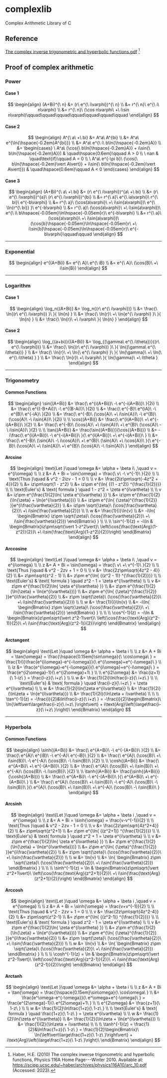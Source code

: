 # complexlib
Complex Arithmetic Library of C

## Reference
[The complex inverse trigonometric and hyperbolic functions.pdf](https://github.com/Yuyu378/complexlib/blob/main/The%20complex%20inverse%20trigonometric%20and%20hyperbolic%20functions.pdf) [^1]

## Proof of complex arithmetic  
### Power
#### Case 1
$$
\begin{align}
    (A+Bi)^{\ n}
        &= (r\ e^{\ i\varphi})^{\ n} \\
        &= r^{\ n}\ e^{\ i\ n\varphi} \\
        &= r^{\ n}\ (\cos n\varphi\ +\ i\sin n\varphi)\qquad\qquad\qquad\qquad\qquad\qquad\qquad
\end{align}
$$  

#### Case 2
$$
\begin{align}
    A^{\ a\ +\ bi}
        &= A^a\ A^{bi} \\
        &= A^a\ e^{\ln{\hspace{-0.2em}A^{bi}}} \\
        &= A^a\ e^{\ i\ b\ln{\hspace{-0.2em}A}} \\
        &=
    \begin{cases}
        \ A^a\ (\cos{\ b\ln{\hspace{-0.2em}A}} + i\sin{\ b\ln{\hspace{-0.2em}A}}) 
            & \quad\hspace{0.6em}\qquad A > 0 \\
        \ nan 
            & \quad\text{if}\qquad A = 0 \\
        \ A^a\ e^{-\pi b}\ (\cos{\ b\ln{\hspace{-0.2em}\vert A\vert}} + i\sin{\ b\ln{\hspace{-0.2em}\vert A\vert}})
            & \quad\hspace{0.6em}\qquad A < 0 
    \end{cases}
\end{align}
$$

#### Case 3
$$
\begin{align}		
    (A+Bi)^{\ a\ +\ bi} 
        &= (r\ e^{\ i\varphi})^{a\ +\ bi} \\
        &= (r\ e^{\ i\varphi})^{a}\ (r\ e^{\ i\varphi})^{bi} \\
        &= r^{\ a}\ e^{\ ia\varphi}\ r^{\ bi}\ e^{-b\varphi} \\
        &= r^{\ a}\ (\cos{a\varphi}\ +\ i\sin{a\varphi})\ e^{\ \ln{r^{\ bi}} }\ e^{-b\varphi} \\
        &= r^{\ a}\ (\cos{a\varphi}\ +\ i\sin{a\varphi})\ e^{\ i\ b\hspace{-0.05em}\ln\hspace{-0.05em}r}\ e^{-b\varphi} \\
        &= r^{\ a}\ (\cos{a\varphi}\ +\ i\sin{a\varphi})\ (\cos{b}\hspace{-0.05em}\ln\hspace{-0.05em}r\ +\ i\sin{b}\hspace{-0.05em}\ln\hspace{-0.05em}r)\ e^{-b\varphi}\qquad\qquad
\end{align}
$$
****
### Exponential
$$
\begin{align}
    e^{(A+Bi)}
        &= e^{\ A}\ e^{\ iB} \\
        &= e^{\ A}\ (\cos{B}\ +\ i\sin{B})
\end{align}
$$
****
### Logarithm
#### Case 1
$$
\begin{align}
    \log_n{(A+Bi)}
    	&= \log_n{(r\ e^{\ i\varphi})} \\
        &= \frac{\ \ln{(r\ e^{\ i\varphi}) }\ }{ \ln{n} } \\
        &= \frac{\ \ln{r}\ +\ \ln{e^{\ i\varphi} }\ }{ \ln{n} } \\
        &= \frac{\ \ln{r}\ +\ i\varphi\ }{ \ln{n} }
\end{align}
$$

#### Case 2
$$
\begin{align}
    \log_{(a+bi)}{(A+Bi)}
    	&= \log_{(\gamma\ e^{\ i\theta})}{(r\ e^{\ i\varphi})} \\
        &= \frac{\ \ln{(r\ e^{\ i\varphi}) }\ }{ \ln{(\gamma\ e^{\ i\theta})} } \\
        &= \frac{\ \ln{r}\ +\ \ln{\ e^{\ i\varphi} }\ }{ \ln{\gamma}\ +\ \ln{\ e^{\ i\theta} } } \\
        &= \frac{\ \ln{r}\ +\ i\varphi\ }{ \ln{\gamma}\ +\ i\theta }
\end{align}
$$
****
### Trigonometry
#### Common Functions
$$
\begin{align}
    \sin{(A+Bi)}
    	&= \frac{\ e^{i(A+Bi)}\ -\ e^{-i(A+Bi)}\ }{2i} \\
        &= \frac{\ e^{(-B+Ai)}\ -\ e^{(B-Ai)}\ }{2i} \\
        &= \frac{\ e^{-B}\ e^{iA}\ -\ e^{B}\ e^{-iA}\ }{2i} \\
        &= \frac{\ e^{-B}\ (\cos{A}\ +\ i\sin{A})\ -\ e^{B}\ (\cos{A}\ -\ i\sin{A})\ }{2i} \\
    \\
    \cos{(A+Bi)}
    	&= \frac{\ e^{i(A+Bi)}\ +\ e^{-i(A+Bi)}\ }{2} \\
        &= \frac{\ e^{-B}\ (\cos{A}\ +\ i\sin{A})\ +\ e^{B}\ (\cos{A}\ -\ i\sin{A})\ }{2} \\
    \\
    \tan{(A+Bi)}
    	&= \frac{\sin{(A+Bi)}}{\cos{(A+Bi)}} \\
        &= -i\frac{\ e^{i(A+Bi)}\ -\ e^{-i(A+Bi)}\ }{\ e^{i(A+Bi)}\ +\ e^{-i(A+Bi)}\ } \\
        &= \frac{\ e^{-B}\ (\sin{A}\ -\ i\cos{A})\ +\ e^{B}\ (\sin{A}\ +\ i\cos{A})\ }{\ e^{-B}\ (\cos{A}\ +\ i\sin{A})\ +\ e^{B}\ (\cos{A}\ -\ i\sin{A})\ }
\end{align}
$$

#### Arcsine
$$
\begin{align}
    \text{Let }\quad \omega &= \alpha + \beta i\ ,\quad v = e^{i\omega} \\
    \\
    z   &= A + Bi = \sin{\omega} = \frac{\ v\ -\ v^{-1}\ }{2i} \\
    \\
    \text{Thus }\quad & v^2 - 2izv - 1 = 0 \\
    \\
    v   &= \frac{2iz\pm\sqrt{-4z^2 + 4}}{2} \\
        &= iz\pm\sqrt{1 - z^2} \\
        &= iz\pm e^{\ln{ {(1 - z^2)} ^{\frac{1}{2}}}} \\
    \\
    \text{Euler's} & \text{ formula } \quad 1 - z^2 = \zeta e^{i\vartheta} \\
    \\
    v   &= iz\pm e^{\frac{1}{2}\ln{ \zeta e^{i\vartheta} }} \\
        &= iz\pm e^{\frac{1}{2}(\ln{\zeta} + \ln{e^{i\vartheta}})} \\
        &= iz\pm e^{\ln{ {\zeta}^{\frac{1}{2}} }}e^{i\frac{\vartheta}{2}} \\
        &= iz\pm \sqrt{\zeta}\ (\cos{\frac{\vartheta}{2}}\ +\ i\sin{\frac{\vartheta}{2}}) \\
    \\
    w   &= \frac{1}{i}\ln{v} \\
        &= -i\ln{ \begin{Bmatrix} iz\pm \sqrt{\zeta}\ (\cos{\frac{\vartheta}{2}}\ +\ i\sin{\frac{\vartheta}{2}}) \end{Bmatrix} } \\
    \\
    \\
    \sin^{-1}(z) = -i\ln
        & \begin{Bmatrix}iz\pm\sqrt{\vert 1-z^2\vert}\ \left(\cos{\frac{\text{Arg}(1-z^2)}{2}}\ +\ i\sin{\frac{\text{Arg}(1-z^2)}{2}}\right) \end{Bmatrix}
\end{align}
$$

#### Arccosine
$$
\begin{align}
    \text{Let }\quad \omega &= \alpha + \beta i\ ,\quad v = e^{i\omega} \\
    \\
    z   &= A + Bi = \sin{\omega} = \frac{\ v\ +\ v^{-1}\ }{2} \\
    \\
    \text{Thus }\quad & v^2 - 2zv + 1 = 0 \\
    \\
    v   &= \frac{2z\pm\sqrt{4z^2 - 4}}{2} \\
        &= z\pm\sqrt{z^2 - 1} \\
        &= z\pm e^{\ln{ {(z^2 - 1)} ^{\frac{1}{2}}}} \\
    \\
    \text{Euler's} & \text{ formula } \quad z^2 - 1 = \zeta e^{i\vartheta} \\
    \\
    v   &= z\pm e^{\frac{1}{2}\ln{ \zeta e^{i\vartheta} }} \\
        &= z\pm e^{\frac{1}{2}(\ln{\zeta} + \ln{e^{i\vartheta}})} \\
        &= z\pm e^{\ln{ {\zeta}^{\frac{1}{2}} }}e^{i\frac{\vartheta}{2}} \\
        &= z\pm \sqrt{\zeta}\ (\cos{\frac{\vartheta}{2}}\ +\ i\sin{\frac{\vartheta}{2}}) \\
    \\
    w   &= \frac{1}{i}\ln{v} \\
        &= -i\ln{ \begin{Bmatrix} z\pm \sqrt{\zeta}\ (\cos{\frac{\vartheta}{2}}\ +\ i\sin{\frac{\vartheta}{2}}) \end{Bmatrix} } \\
    \\
    \\
    \cos^{-1}(z) = -i\ln
        & \begin{Bmatrix}z\pm\sqrt{\vert z^2-1\vert}\ \left(\cos{\frac{\text{Arg}(z^2-1)}{2}}\ +\ i\sin{\frac{\text{Arg}(z^2-1)}{2}}\right) \end{Bmatrix}
\end{align}
$$

#### Arctangent
$$
\begin{align}
    \text{Let }\quad \omega &= \alpha + \beta i \\
    \\
    z   &= A + Bi = \tan{\omega} = \frac{\hspace{0.15em}\sin\omega}{\ \cos\omega\ } = \frac{1}{i}\frac{e^{i\omega}-e^{-i\omega}}{\ e^{i\omega}+e^{-i\omega}\ } \\
    \\
    iz  &= \frac{e^{i\omega}-e^{-i\omega}}{\ e^{i\omega}+e^{-i\omega}\ } = \frac{e^{i2\omega}-1}{\ e^{i2\omega}+1\ } \\
    \\
    e^{i2\omega}
        &= \frac{iz+1}{\ 1-iz\ } = \frac{i-z}{\ i+z\ } \\
    \\
    w   &= \frac{1}{2i}\ln\frac{i-z}{\ i+z\ } \\
    \\
    \text{Euler's} & \text{ formula } \quad \frac{i-z}{\ i+z\ } = \zeta e^{i\vartheta} \\
    \\
    w   &= \frac{1}{2i}\ln{\zeta e^{i\vartheta}} \\
        &= \frac{1}{2i}(\ln\zeta + \ln{e^{i\vartheta}}) \\
        &= \frac{1}{2i}(\ln\zeta + i\vartheta) \\
    \\
    \\
    \tan^{-1}(z) = -\frac{i}{2}&\ln\frac{i-z}{\ i+z\ }
        = -\frac{i}{2}\begin{Bmatrix}\ \ln{\left\vert\large\frac{i-z}{\ i+z\ }\right\vert} + i\text{Arg}\left(\large\frac{i-z}{\ i+z\ }\right)\ \end{Bmatrix}
\end{align}
$$
****
### Hyperbola
#### Common Functions
$$
\begin{align}
    \sinh{(A+Bi)}
    	&= \frac{\ e^{A+Bi}\ -\ e^{-(A+Bi)}\ }{2} \\
        &= \frac{\ e^{A}\ e^{iB}\ -\ e^{-A}\ e^{-iB}\ }{2} \\
        &= \frac{\ e^{A}\ (\cos{B}\ +\ i\sin{B})\ -\ e^{-A}\ (\cos{B}\ -\ i\sin{B})\ }{2} \\
    \\
    \cosh{(A+Bi)}
    	&= \frac{\ e^{A+Bi}\ +\ e^{-(A+Bi)}\ }{2} \\
        &= \frac{\ e^{A}\ (\cos{B}\ +\ i\sin{B})\ +\ e^{-A}\ (\cos{B}\ -\ i\sin{B})\ }{2} \\
    \\
    \tanh{(A+Bi)}
    	&= \frac{\sinh{(A+Bi)}}{\cosh{(A+Bi)}} \\
        &= \frac{\ e^{A+Bi}\ -\ e^{-(A+Bi)}\ }{\ e^{A+Bi}\ +\ e^{-(A+Bi)}\ } \\
        &= \frac{\ e^{A}\ (\cos{B}\ +\ i\sin{B})\ -\ e^{-A}\ (\cos{B}\ -\ i\sin{B})\ }{\ e^{A}\ (\cos{B}\ +\ i\sin{B})\ +\ e^{-A}\ (\cos{B}\ -\ i\sin{B})\ }
\end{align}
$$

#### Arcsinh
$$
\begin{align}
    \text{Let }\quad \omega &= \alpha + \beta i ,\quad v = e^{\omega} \\
    \\
    z   &= A + Bi = \sinh{\omega} = \frac{v-v^{-1}}{2} \\
    \\
    \text{Thus }\quad & v^2 - 2zv - 1 = 0 \\
    \\
    v   &= \frac{2z\pm\sqrt{4z^2+4}}{2} \\
        &= z\pm\sqrt{z^2+1} \\
        &= z\pm e^{\ln{ {(z^2+1)} ^{\frac{1}{2}}}} \\
    \\
    \text{Euler's} & \text{ formula } \quad z^2 + 1 = \zeta e^{i\vartheta} \\
    \\
    v   &= z\pm e^{\frac{1}{2}\ln{ \zeta e^{i\vartheta} }} \\
        &= z\pm e^{\frac{1}{2}(\ln{\zeta} + \ln{e^{i\vartheta}})} \\
        &= z\pm e^{\ln{ {\zeta}^{\frac{1}{2}} }}e^{i\frac{\vartheta}{2}} \\
        &= z\pm \sqrt{\zeta}\ (\cos{\frac{\vartheta}{2}}\ +\ i\sin{\frac{\vartheta}{2}}) \\
    \\
    w   &= \ln{v} \\
        &= \ln{ \begin{Bmatrix} z\pm \sqrt{\zeta}\ (\cos{\frac{\vartheta}{2}}\ +\ i\sin{\frac{\vartheta}{2}}) \end{Bmatrix} } \\
    \\
    \\
    \sinh^{-1}(z) = \ln
        & \begin{Bmatrix}z\pm\sqrt{\vert z^2+1\vert}\ \left(\cos{\frac{\text{Arg}(z^2+1)}{2}}\ +\ i\sin{\frac{\text{Arg}(z^2+1)}{2}}\right) \end{Bmatrix}
\end{align}
$$

#### Arccosh
$$
\begin{align}
    \text{Let }\quad \omega &= \alpha + \beta i ,\quad v = e^{\omega} \\
    \\
    z   &= A + Bi = \sinh{\omega} = \frac{v+v^{-1}}{2} \\
    \\
    \text{Thus }\quad & v^2 - 2zv + 1 = 0 \\
    \\
    v   &= \frac{2z\pm\sqrt{4z^2-4}}{2} \\
        &= z\pm\sqrt{z^2-1} \\
        &= z\pm e^{\ln{ {(z^2-1)} ^{\frac{1}{2}}}} \\
    \\
    \text{Euler's} & \text{ formula } \quad z^2 - 1 = \zeta e^{i\vartheta} \\
    \\
    v   &= z\pm e^{\frac{1}{2}\ln{ \zeta e^{i\vartheta} }} \\
        &= z\pm e^{\frac{1}{2}(\ln{\zeta} + \ln{e^{i\vartheta}})} \\
        &= z\pm e^{\ln{ {\zeta}^{\frac{1}{2}} }}e^{i\frac{\vartheta}{2}} \\
        &= z\pm \sqrt{\zeta}\ (\cos{\frac{\vartheta}{2}}\ +\ i\sin{\frac{\vartheta}{2}}) \\
    \\
    w   &= \ln{v} \\
        &= \ln{ \begin{Bmatrix} z\pm \sqrt{\zeta}\ (\cos{\frac{\vartheta}{2}}\ +\ i\sin{\frac{\vartheta}{2}}) \end{Bmatrix} } \\
    \\
    \\
    \cosh^{-1}(z) = \ln
        & \begin{Bmatrix}z\pm\sqrt{\vert z^2-1\vert}\ \left(\cos{\frac{\text{Arg}(z^2-1)}{2}}\ +\ i\sin{\frac{\text{Arg}(z^2-1)}{2}}\right) \end{Bmatrix}
\end{align}
$$

#### Arctanh
$$
\begin{align}
    \text{Let }\quad \omega &= \alpha + \beta i \\
    \\
    z   &= A + Bi = \tan{\omega} = \frac{\hspace{0.15em}\sin\omega}{\ \cos\omega\ } \\
        &= \frac{e^\omega-e^{-\omega}}{\ e^\omega+e^{-\omega}\ } = \frac{e^{2\omega}-1}{\ e^{2\omega}+1\ } \\
    \\
    e^{2\omega}
        &= \frac{z+1}{\ 1-z\ } \\
    \\
    w   &= \frac{1}{2}\ln\frac{1+z}{\ 1-z\ } \\
    \\
    \text{Euler's} & \text{ formula } \quad \frac{1+z}{\ 1-z\ } = \zeta e^{i\vartheta} \\
    \\
    w   &= \frac{1}{2}\ln{\zeta e^{i\vartheta}} \\
        &= \frac{1}{2}(\ln\zeta + \ln{e^{i\vartheta}}) \\
        &= \frac{1}{2}(\ln\zeta + i\vartheta) \\
    \\
    \\
    \tanh^{-1}(z) = \frac{1}{2}&\ln\frac{1+z}{\ 1-z\ }
        = \frac{1}{2}\begin{Bmatrix}\ \ln{\left\vert\large\frac{1+z}{\ 1-z\ }\right\vert} + i\text{Arg}\left(\large\frac{1+z}{\ 1-z\ }\right)\ \end{Bmatrix}
\end{align}
$$

[^1]: Haber, H.E. (2010) The complex inverse trigonometric and hyperbolic functions, Physics 116A Home Page---Winter 2010. Available at: https://scipp.ucsc.edu/~haber/archives/physics116A10/arc_10.pdf (Accessed: 2023). 
